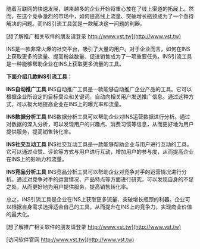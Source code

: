 随着互联网的快速发展，越来越多的企业开始将重心放在了线上渠道的拓展上。然而，在这个竞争激烈的市场中，如何提高线上流量、突破增长瓶颈成为了一个亟待解决的问题。而INS引流工具就是一款解决这一问题的利器。

[想了解推广相关软件的朋友请登录 http://www.vst.tw](http://www.vst.tw)

INS是一款非常火爆的社交平台，吸引了大量的用户。对于企业而言，如何在INS上获取更多的流量、提高粉丝数量、促进销售成为了一项重要任务。INS引流工具是一种能够帮助企业在INS上获取更多流量的工具。

**下面介绍几款INS引流工具：**

**INS自动推广工具**
INS自动推广工具是一款能够自动推广企业产品的工具。它可以根据企业所设定的目标受众和关键词，自动向相关用户发送推广信息。通过这种方式，可以极大地提高企业在INS上的曝光率和流量。

**INS数据分析工具**
INS数据分析工具可以帮助企业对INS运营数据进行分析。通过对数据的深入分析，可以发现用户的兴趣点、消费习惯等信息，从而更好地为用户提供服务，提高销售转化率。

**INS社交互动工具**
INS社交互动工具是一款能够帮助企业与用户进行互动的工具。它可以通过点赞、评论等方式与用户进行互动，增加用户的参与度，从而提高企业在INS上的影响力和流量。

**INS竞品分析工具**
INS竞品分析工具可以帮助企业对竞争对手的运营情况进行分析。通过对竞争对手的运营情况、产品特点等方面进行研究，可以发现自身的不足之处，从而更好地为用户提供服务，提高销售转化率。

总之，INS引流工具是企业在INS上获取更多流量、突破增长瓶颈的利器。企业可以根据自身需求选择适合自己的工具，从而提升在INS上的竞争力，实现商业价值的最大化。

[想了解推广相关软件的朋友请登录 http://www.vst.tw](http://www.vst.tw)


[访问软件官网 http://www.vst.tw](http://www.vst.tw)
